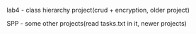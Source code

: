 lab4 - class hierarchy project(crud + encryption, older project)

SPP - some other projects(read tasks.txt in it, newer projects)
